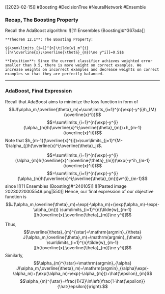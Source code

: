 [[2023-02-15]] #Boosting #DecisionTree #NeuralNetwork #Ensemble 


### Recap, The Boosting Property
Recall the AdaBoost algorithm: ![[11 Ensembles (Boosting)#^367ada]]

```ad-important
**Theorem 12.1**: The Boosting Property:

$$\sum\limits_{i=1}^{n}\tilde{w}_m^{i} [[h(\overline{x};\overline{\theta}_{m})\ne y^i]]=0.5$$
```

```ad-note
**Intuition**: Since the current classifier achieves weighted error smaller than 0.5, there is more weight on correct examples. We increase weights on incorrect examples and decrease weights on correct examples so that they are perfectly balanced.
```

---

### AdaBoost, Final Expression
Recall that AdaBoost aims to minimize the loss function in form of
$$J(\alpha_m,\overline{\theta}_m)=\sum\limits_{i=1}^{n}\exp(-y^{i}h_{M}(\overline{x}^i))$$
$$=\sum\limits_{i=1}^{n}\exp(-y^{i}(\alpha_{m}h(\overline{x}^i;\overline{\theta}_{m})+h_{m-1}(\overline{x}^i)))$$
Note that $h_{m-1}(\overline{x}^{i})=\sum\limits_{j=1}^{M-1}\alpha_{j}h(\overline{x}^i;\overline{\theta}_j)$.

$$=\sum\limits_{i=1}^{n}\exp(-y^{i}(\alpha_{m}h(\overline{x}^i;\overline{\theta}_{m}))\exp(-y^ih_{m-1}(\overline{x}^i)))$$
$$=\sum\limits_{i=1}^{n}\exp(-y^{i}(\alpha_{m}h(\overline{x}^i;\overline{\theta}_{m}))w^{i}_{m-1}$$
since ![[11 Ensembles (Boosting)#^240105]]
![[Pasted image 20230220005549.png|550]]
Hence, our final expression of our objective function is
$$J(\alpha_m,\overline{\theta}_m)=\exp(-\alpha_m)+(\exp(\alpha_m)-\exp(-\alpha_{m})) \sum\limits_{i=1}^{n}\tilde{w}_{m-1} [[h(\overline{x};\overline{\theta}_{m})\ne y^i]]$$

Thus, 
$$\overline{\theta}_{m}^{\star}=\mathrm{argmin}_{\theta} J(\alpha_m,\overline{\theta}_m)=\mathrm{argmin}_{\theta} \sum\limits_{i=1}^{n}\tilde{w}_{m-1} [[h(\overline{x};\overline{\theta}_{m})\ne y^i]]$$
Similarly,
$$\alpha_{m}^{\star}=\mathrm{argmin}_{\alpha} J(\alpha_m,\overline{\theta}_m)=\mathrm{argmin}_{\alpha}\exp(-\alpha_m)+(\exp(\alpha_m)-\exp(-\alpha_{m}))+\hat{\epsilon}_{m}$$
$$\alpha_{m}^{\star}=\frac{1}{2}\ln\left(\frac{1-\hat{\epsilon}}{\hat{\epsilon}}\right).$$


